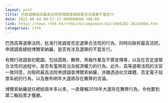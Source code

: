 ```yaml
---
layout: post
title: 巴西選舉庭向最高法院申請調查總統是否涉選舉不當言行
date: 2021-08-04 00:57:27.000000000 +08:00
link: https://news.rthk.hk/rthk/ch/component/k2/1604102-20210804.htm
categories: rthk
---
```


巴西高等選舉法院，批准行政調查否定選舉合法性的行為，同時向聯邦最高法院，申請調查總統博爾索納羅，是否有涉及選舉的不當言行。

有關行政調查的範圍，包括腐敗、舞弊、黑箱作業及不實宣傳等，以及在否定選舉合法性的過程中，是否有濫用政治及經濟權力的行為。此外，高等選舉法院的法官一致同意，向聯邦最高法院申請調查博爾索納羅，涉嫌透過社交媒體，否定電子投票系統的行為，以及散布明年大選將存在舞弊的言論。

博爾索納羅就任總統兩年多以來，一直聲稱2018年大選存在舞弊行為，令他要到第二輪投票才獲勝。
